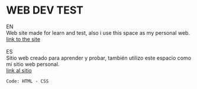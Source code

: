 # WEB DEV TEST
EN</br>
Web site made for learn and test, also i use this space as my personal web. </br>
[link to the site](https://codigowaldo.github.io)</br></br>
ES</br>
Sitio web creado para aprender y probar, también utilizo este espacio como mi sitio web personal.</br>
[link al sitio](https://codigowaldo.github.io)</br>

```
Code: HTML - CSS
```

